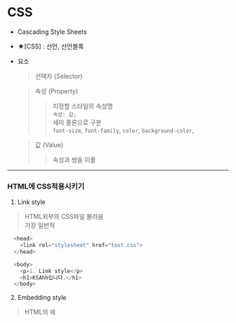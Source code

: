 # CSS  
- Cascading Style Sheets  
- ★[CSS] : 선언, 선언블록  
- 요소  

  > 선택자 (Selector)  

  > 속성 (Property)  
    >> 지정할 스타일의 속성명  
    >> `속성: 값;`  
    >> 세미 콜론으로 구분  
    >> `font-size`, `font-family`, `color`, `background-color`,  

  > 값 (Value)  
    >> 속성과 쌍을 이룸  
    
- - - 

### HTML에 CSS적용시키기  
1. Link style  
  > HTML외부의 CSS파일 불러옴  
  > 가장 일반적  
  ```python
    <head>
      <link rel="stylesheet" href="test.css">
    </head>
  
    <body>
      <p>1. Link style</p>
      <h1>KSAhh입니다.</h1>
    </body>
  ```

2. Embedding style  
  > HTML의 <head>에 <style>를 이용하여 CSS작성  
  ```python
    <head>
        <style>
          h1 {
              color: green;
          }
        </style>
    </head>

    <body>
      <h1>KSAhh입니다.</h1>
    </body>
  ```

3. Inline style  
  > HTML요소에 직접 style 속성(attributes)을 이용하여 CSS 작성  
  ```python
    <body>
      <h1 style="color : red;">Inline style</h1>
    </body>
  ```

- - -

#### 단순 선택자 (selector)  

|Type|Class|Id|Universal|Attribute|
|:----:|:---:|:-:|:-------:|:---------:|
|<style="color:red">`tag {}`</span>|`.class{}` |`#id {}`|`*{color:red;}`|`tag[target="_blank"]{}`|

<span style="color:red">1. 타입 (Type)</span>  
  > 해당 태그의 모든 요소에 적용  
  > `p {color: red;}`  
  > 
  ```python
    <head>
        <style>
          p {color: red;}
          h2 {color: blue;}
    </style>
    </head>
  ```  

2. 클래스 (Class)  
  > 비슷한 특징을 갖는 요소 지정  
  > 여러번 사용 가능  
  > `.contents{font-size: 24px}`  
  > 
  ```python
    <head>
        <style>
            .contents {
            font-size: 24px;
            }
        </style>
    </head>

    <body>
        <p class="contents">첫 번째 단락</p>
        <p class="contents">두 번째 단락</p>
        <p class="contents">세 번째 단락</p>
    </body>
  ```  
  
3. 아이디 (Id)  
  > IDentification  
  > Id당 하나의 style  
  > `#lesson {background-color: yellow:}`  
  > 
  ```python
    <head>
      <style>
        #lesson { background-color: yellow; }
      </style>
    </head>
    
    <body>
      <h2 id="lesson">lesson9</h2>
    </body>
  ```  
  
4. 전체 (Universal)  
  > 모든 요소에 적용  
  > 속도 저하될 수 있음 / 권장하지 않음  
  > `*{color:red;}`  

5. 속성 (Attribute)  
  > 특정 속성 가지는 모든 요소에 적용  
  > `선택자[속성명="속성값"]` / `a[target="_blank"]{color:red;}`  
  > 
  ```python
    <head>
        <style>
            a[target="_blank"] {
            color: burlywood;
            }
        </style>
    </head>

    <body>
        <a href="https://www.google.com/" target="_self">구글 현재창</a><br>
        <a href="https://www.google.com/" target="_blank">구글 새 창</a><br>
        <a href="https://www.google.com/" target="_self">구글 현재창</a><br>
        <a href="https://www.google.com/" target="_self">구글 현재창</a><br>

    </body>
  ```  
  
  - - - 
